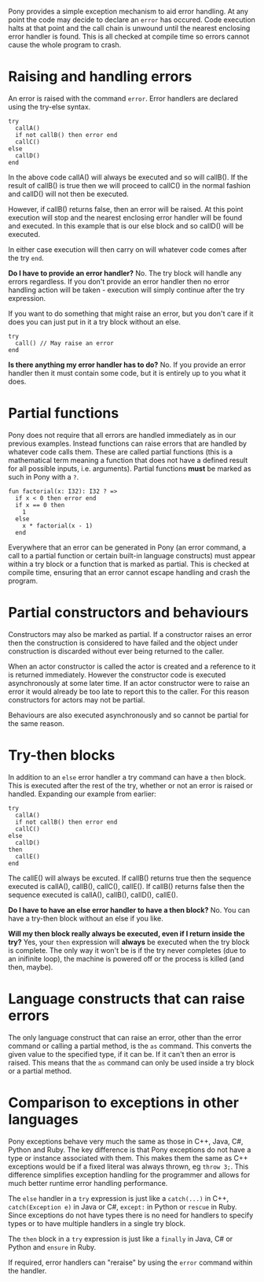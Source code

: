 Pony provides a simple exception mechanism to aid error handling. At any point the code may decide to declare an `error` has occured. Code execution halts at that point and the call chain is unwound until the nearest enclosing error handler is found. This is all checked at compile time so errors cannot cause the whole program to crash.

# Raising and handling errors

An error is raised with the command `error`. Error handlers are declared using the try-else syntax.

```pony
try
  callA()
  if not callB() then error end
  callC()
else
  callD()
end
```

In the above code callA() will always be executed and so will callB(). If the result of callB() is true then we will proceed to callC() in the normal fashion and callD() will not then be executed.

However, if callB() returns false, then an error will be raised. At this point execution will stop and the nearest enclosing error handler will be found and executed. In this example that is our else block and so callD() will be executed.

In either case execution will then carry on will whatever code comes after the try `end`.

__Do I have to provide an error handler?__ No. The try block will handle any errors regardless. If you don't provide an error handler then no error handling action will be taken - execution will simply continue after the try expression.

If you want to do something that might raise an error, but you don't care if it does you can just put in it a try block without an else.

```pony
try
  call() // May raise an error
end
```

__Is there anything my error handler has to do?__ No. If you provide an error handler then it must contain some code, but it is entirely up to you what it does.

# Partial functions

Pony does not require that all errors are handled immediately as in our previous examples. Instead functions can raise errors that are handled by whatever code calls them. These are called partial functions (this is a mathematical term meaning a function that does not have a defined result for all possible inputs, i.e. arguments). Partial functions __must__ be marked as such in Pony with a `?`.

```pony
fun factorial(x: I32): I32 ? =>
  if x < 0 then error end
  if x == 0 then
    1
  else
    x * factorial(x - 1)
  end
```

Everywhere that an error can be generated in Pony (an error command, a call to a partial function or certain built-in language constructs) must appear within a try block or a function that is marked as partial. This is checked at compile time, ensuring that an error cannot escape handling and crash the program.

# Partial constructors and behaviours

Constructors may also be marked as partial. If a constructor raises an error then the construction is considered to have failed and the object under construction is discarded without ever being returned to the caller.

When an actor constructor is called the actor is created and a reference to it is returned immediately. However the constructor code is executed asynchronously at some later time. If an actor constructor were to raise an error it would already be too late to report this to the caller. For this reason constructors for actors may not be partial.

Behaviours are also executed asynchronously and so cannot be partial for the same reason.

# Try-then blocks

In addition to an `else` error handler a try command can have a `then` block. This is executed after the rest of the try, whether or not an error is raised or handled. Expanding our example from earlier:

```pony
try
  callA()
  if not callB() then error end
  callC()
else
  callD()
then
  callE()
end
```

The callE() will always be excuted. If callB() returns true then the sequence executed is callA(), callB(), callC(), callE(). If callB() returns false then the sequence executed is callA(), callB(), callD(), callE().

__Do I have to have an else error handler to have a then block?__ No. You can have a try-then block without an else if you like.

__Will my then block really always be executed, even if I return inside the try?__ Yes, your `then` expression will __always__ be executed when the try block is complete. The only way it won't be is if the try never completes (due to an inifinite loop), the machine is powered off or the process is killed (and then, maybe).

# Language constructs that can raise errors

The only language construct that can raise an error, other than the error command or calling a partial method, is the `as` command. This converts the given value to the specified type, if it can be. If it can't then an error is raised. This means that the `as` command can only be used inside a try block or a partial method.

# Comparison to exceptions in other languages

Pony exceptions behave very much the same as those in C++, Java, C#, Python and Ruby. The key difference is that Pony exceptions do not have a type or instance associated with them. This makes them the same as C++ exceptions would be if a fixed literal was always thrown, eg `throw 3;`. This difference simplifies exception handling for the programmer and allows for much better runtime error handling performance.

The `else` handler in a `try` expression is just like a `catch(...)` in C++, `catch(Exception e)` in Java or C#, `except:` in Python or `rescue` in Ruby. Since exceptions do not have types there is no need for handlers to specify types or to have multiple handlers in a single try block.

The `then` block in a `try` expression is just like a `finally` in Java, C# or Python and `ensure` in Ruby.

If required, error handlers can "reraise" by using the `error` command within the handler.
